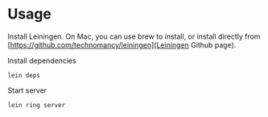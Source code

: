 # Usage

Install Leiningen. On Mac, you can use brew to install, or install directly
from [https://github.com/technomancy/leiningen](Leiningen Github page).

Install dependencies

    lein deps

Start server

    lein ring server

